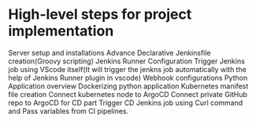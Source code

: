 # High-level steps for project implementation

Server setup and installations
Advance Declarative Jenkinsfile creation(Groovy scripting)
Jenkins Runner Configuration
Trigger Jenkins job using VScode itself(It will trigger the jenkns job automatically with the help of Jenkins Runner plugin in vscode)
Webhook configurations
Python Application overview
Dockerizing python application
Kubernetes manifest file creation
Connect kubernetes node to ArgoCD
Connect private GitHub repo to ArgoCD for CD part
Trigger CD Jenkins job using Curl command and Pass variables from CI pipelines.